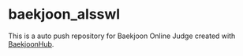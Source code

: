 # baekjoon_alsswl
This is a auto push repository for Baekjoon Online Judge created with [BaekjoonHub](https://github.com/BaekjoonHub/BaekjoonHub).
